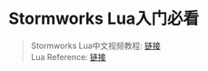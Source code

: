 # Stormworks Lua入门必看

> Stormworks Lua中文视频教程: [链接]("https://www.bilibili.com/video/BV1NK4y137K3")  
> Lua Reference: [链接]("https://www.lua.org/manual/5.4/")
